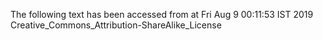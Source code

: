 The following text has been accessed from at Fri Aug 9 00:11:53 IST 2019
Creative_Commons_Attribution-ShareAlike_License
